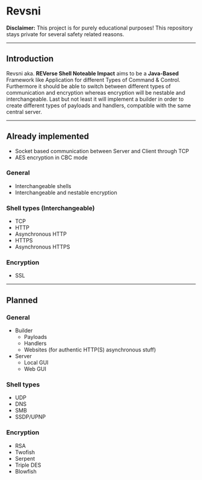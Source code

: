 # Revsni

**Disclaimer:** This project is for purely educational purposes! This repository stays private for several safety related reasons.

---
## Introduction

Revsni aka. **REVerse Shell Noteable Impact** aims to be a **Java-Based** Framework like Application for different Types of Command & Control.
Furthermore it should be able to switch between different types of communication and encryption whereas encryption will be nestable and interchangeable.
Last but not least it will implement a builder in order to create different types of payloads and handlers, compatible with the same central server.

---
## Already implemented
  - Socket based communication between Server and Client through TCP
  - AES encryption in CBC mode
### General
- Interchangeable shells
- Interchangeable and nestable encryption
### Shell types (Interchangeable)
  - TCP
  - HTTP
  - Asynchronous HTTP
  - HTTPS
  - Asynchronous HTTPS
### Encryption
  - SSL
---
## Planned

### General
- Builder
  - Payloads
  - Handlers
  - Websites (for authentic HTTP(S) asynchronous stuff)
- Server
  - Local GUI
  - Web GUI

### Shell types
  - UDP
  - DNS
  - SMB
  - SSDP/UPNP

### Encryption
  - RSA
  - Twofish
  - Serpent
  - Triple DES
  - Blowfish

